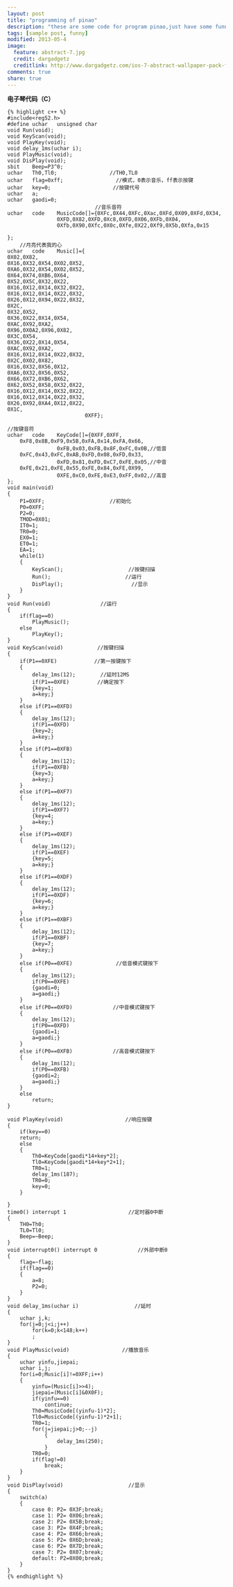 ```yaml
---
layout: post
title: "programming of pinao"
description: "these are some code for program pinao,just have some funny."
tags: [sample post, funny]
modified: 2013-05-4
image:
  feature: abstract-7.jpg
  credit: dargadgetz
  creditlink: http://www.dargadgetz.com/ios-7-abstract-wallpaper-pack-for-iphone-5-and-ipod-touch-retina/
comments: true
share: true
---
```


**电子琴代码（C）**

	{% highlight c++ %}
	#include<reg52.h>
	#define	uchar	unsigned char
	void Run(void);
	void KeyScan(void);
	void PlayKey(void);
	void delay_1ms(uchar i);
	void PlayMusic(void);
	void DisPlay(void);
	sbit	Beep=P3^0;
	uchar	Th0,Tl0;                 //TH0,TL0
	uchar	flag=0xff;                 //模式，0表示音乐，ff表示按键
	uchar	key=0;                    //按键代号
	uchar	a;
	uchar	gaodi=0;
	　　　　　　　　　　　　　　　　　//音乐音符
	uchar	code	MusicCode[]={0XFc,0X44,0XFc,0Xac,0XFd,0X09,0XFd,0X34,
					0XFD,0X82,0XFD,0Xc8,0XFD,0X06,0XFb,0X04,
					0Xfb,0X90,0Xfc,0X0c,0Xfe,0X22,0Xf9,0X5b,0Xfa,0x15
	
	};
		//月亮代表我的心
	uchar	code	Music[]={
	0X02,0X82,
	0X16,0X32,0X54,0X02,0X52,
	0XA6,0X32,0X54,0X02,0X52,
	0X64,0X74,0XB6,0X64,
	0X52,0X5C,0X32,0X22,
	0X16,0X12,0X14,0X32,0X22,
	0X16,0X12,0X14,0X22,0X32,
	0X26,0X12,0X94,0X22,0X32,
	0X2C,
	0X32,0X52,
	0X36,0X22,0X14,0X54,
	0XAC,0X92,0XA2,
	0X96,0X0A2,0X96,0X82,
	0X3C,0X54,
	0X36,0X22,0X14,0X54,
	0XAC,0X92,0XA2,
	0X16,0X12,0X14,0X22,0X32,
	0X2C,0X02,0X82,
	0X16,0X32,0X56,0X12,
	0XA6,0X32,0X56,0X52,
	0X66,0X72,0XB6,0X62,
	0X62,0X52,0X58,0X32,0X22,
	0X16,0X12,0X14,0X32,0X22,
	0X16,0X12,0X14,0X22,0X32,
	0X26,0X92,0XA4,0X12,0X22,
	0X1C,
							 0XFF};
	
	//按键音符
	uchar	code	KeyCode[]={0XFF,0XFF,
		0xF8,0x8B,0xF9,0x5B,0xFA,0x14,0xFA,0x66,
					0xFB,0x03,0xFB,0x8F,0xFC,0x0B,//低音
		0xFC,0x43,0xFC,0xAB,0xFD,0x08,0xFD,0x33,
					0xFD,0x81,0xFD,0xC7,0xFE,0x05,//中音
		0xFE,0x21,0xFE,0x55,0xFE,0x84,0xFE,0X99,
					0XFE,0xC0,0xFE,0xE3,0xFF,0x02,//高音									};
	void main(void)
	{
		P1=0XFF;                     //初始化
		P0=0XFF;
		P2=0;
		TMOD=0X01;
		IT0=1;
		TR0=0;
		EX0=1;
		ET0=1;
		EA=1;
		while(1)
		{
			KeyScan();                     //按键扫描
			Run();                        //运行
			DisPlay();                      //显示
		}
	}
	void Run(void)                //运行
	{
		if(flag==0)
			PlayMusic();
		else
			PlayKey();
	}
	void KeyScan(void)           //按键扫描
	{
		if(P1==0XFE)            //第一按键按下
		{
			delay_1ms(12);        //延时12MS
			if(P1==0XFE)         //确定按下
			{key=1;
			a=key;}
		}
		else if(P1==0XFD)
		{
			delay_1ms(12);
			if(P1==0XFD)
			{key=2;
			a=key;}
		}
		else if(P1==0XFB)
		{
			delay_1ms(12);
			if(P1==0XFB)
			{key=3;
			a=key;}
		}
		else if(P1==0XF7)
		{
			delay_1ms(12);
			if(P1==0XF7)
			{key=4;
			a=key;}
		}
		else if(P1==0XEF)
		{
			delay_1ms(12);
			if(P1==0XEF)
			{key=5;
			a=key;}
		}
	 	else if(P1==0XDF)
		{
			delay_1ms(12);
			if(P1==0XDF)
			{key=6;
			a=key;}
		}
		else if(P1==0XBF)
		{
			delay_1ms(12);
			if(P1==0XBF)
			{key=7;
			a=key;}
		}
		else if(P0==0XFE)              //低音模式键按下
		{
			delay_1ms(12);
			if(P0==0XFE)
			{gaodi=0;
			a=gaodi;}
		}
		else if(P0==0XFD)             //中音模式键按下
		{
			delay_1ms(12);
			if(P0==0XFD)
			{gaodi=1;
			a=gaodi;}
		}
		else if(P0==0XFB)             //高音模式键按下
		{
			delay_1ms(12);
			if(P0==0XFB)
			{gaodi=2;
			a=gaodi;}
		}
		else
			return;
	}
	
	void PlayKey(void)                    //响应按键
	{
		if(key==0)
		return;
		else
		{
			Th0=KeyCode[gaodi*14+key*2];
			Tl0=KeyCode[gaodi*14+key*2+1];
			TR0=1;
			delay_1ms(187);
			TR0=0;
			key=0;
		}
	
	}
	time0() interrupt 1                    //定时器0中断
	{
		TH0=Th0;
		TL0=Tl0;
		Beep=~Beep;
	}
	void interrupt0() interrupt 0             //外部中断0
	{
		flag=~flag;
		if(flag==0)
		{
			a=8;
			P2=0;
		}
	}
	void delay_1ms(uchar i)                  //延时
	{
		uchar j,k;
		for(j=0;j<i;j++)
			for(k=0;k<148;k++)
			;
	} 
	void PlayMusic(void)                 //播放音乐
	{
		uchar yinfu,jiepai;
		uchar i,j;
		for(i=0;Music[i]!=0XFF;i++)
		{
			yinfu=(Music[i]>>4);
			jiepai=(Music[i]&0X0F);
			if(yinfu==0)
				continue;
			Th0=MusicCode[(yinfu-1)*2];
			Tl0=MusicCode[(yinfu-1)*2+1];
			TR0=1;
			for(j=jiepai;j>0;--j)
				{
					delay_1ms(250);
				} 
			TR0=0;
			if(flag!=0)
				break;
		}
	}
	void DisPlay(void)                     //显示
	{
		switch(a)
		{
			case 0: P2=	0X3F;break;
			case 1:	P2=	0X06;break;
			case 2:	P2=	0X5B;break;
			case 3:	P2=	0X4F;break;
			case 4:	P2=	0X66;break;
			case 5:	P2=	0X6D;break;
			case 6:	P2=	0X7D;break;
			case 7:	P2=	0X07;break;
			default: P2=0X00;break;
		}
	}
	{% endhighlight %}
	
	
	
	
